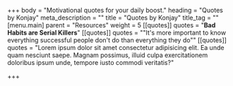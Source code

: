 +++
body = "Motivational quotes for your daily boost."
heading = "Quotes by Konjay"
meta_description = ""
title = "Quotes by Konjay"
title_tag = ""
[menu.main]
parent = "Resources"
weight = 5
[[quotes]]
quotes = "**Bad Habits are Serial Killers**"
[[quotes]]
quotes = "\"It's more important to know everything successful people don't do than everything they do\""
[[quotes]]
quotes = "Lorem ipsum dolor sit amet consectetur adipisicing elit. Ea unde quam nesciunt saepe. Magnam possimus, illuid culpa exercitationem doloribus ipsum unde, tempore iusto commodi veritatis?"

+++

